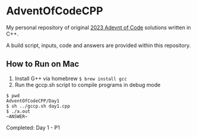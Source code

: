 # AdventOfCodeCPP

My personal repository of original [2023 Adevnt of Code](https://adventofcode.com/2023/about) solutions written in C++.

A build script, inputs, code and answers are provided within this repository. 

## How to Run on Mac
1) Install G++ via homebrew `$ brew install gcc`
2) Run the gccp.sh script to compile programs in debug mode

```
$ pwd
AdventOfCodeCPP/Day1
$ sh ../gccp.sh day1.cpp
$ ./a.out
~ANSWER~
```

Completed: 
Day 1 - P1


